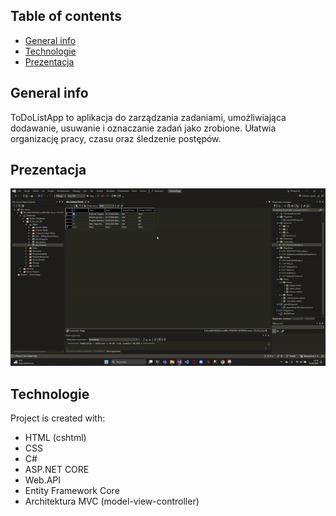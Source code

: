 ## Table of contents
* [General info](#general-info)
* [Technologie](#technologies)
* [Prezentacja](#Prezentacja)

## General info
ToDoListApp to aplikacja do zarządzania zadaniami, umożliwiająca dodawanie, usuwanie i oznaczanie zadań jako zrobione. 
Ułatwia organizację pracy, czasu oraz śledzenie postępów.

## Prezentacja
![Preview](video/ToDoListAppVideo-ezgif.com-video-to-gif-converter.gif)

## Technologie
Project is created with:
* HTML (cshtml)
* CSS
* C#
* ASP.NET CORE
* Web.API
* Entity Framework Core
* Architektura MVC (model-view-controller)


